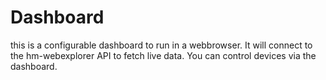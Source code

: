 # Dashboard

this is a configurable dashboard to run in a webbrowser.
It will connect to the hm-webexplorer API to fetch live data.
You can control devices via the dashboard.